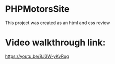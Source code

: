 # PHPMotorsSite
This project was created as an html and css review

# Video walkthrough link:
https://youtu.be/8J3W-yKvRug

